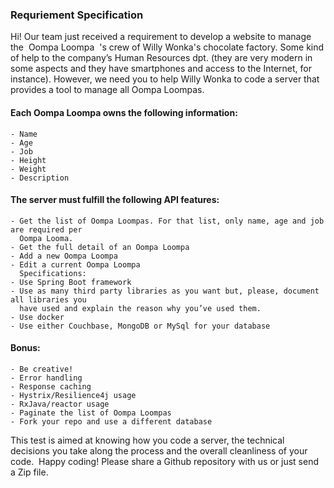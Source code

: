 ### Requriement Specification
Hi!
Our team just received a requirement to develop a website to manage the ​ Oompa Loompa ​ 's crew of Willy Wonka's chocolate factory. Some
kind of help to the company’s Human Resources dpt. (they are very modern in some aspects and they have smartphones and access to the Internet, for instance).
However, we need you to help Willy Wonka to code a server that provides a tool to manage all Oompa Loompas.

  #### Each Oompa Loompa owns the following information:
    - Name
    - Age
    - Job
    - Height
    - Weight
    - Description
  
  #### The server must fulfill the following API features:
    - Get the list of Oompa Loompas. For that list, only name, age and job are required per
      Oompa Looma.
    - Get the full detail of an Oompa Loompa
    - Add a new Oompa Loompa
    - Edit a current Oompa Loompa
      Specifications:
    - Use Spring Boot framework
    - Use as many third party libraries as you want but, please, document all libraries you
      have used and explain the reason why you’ve used them.
    - Use docker
    - Use either Couchbase, MongoDB or MySql for your database
  
  #### Bonus:
    - Be creative!
    - Error handling
    - Response caching
    - Hystrix/Resilience4j usage
    - RxJava/reactor usage
    - Paginate the list of Oompa Loompas
    - Fork your repo and use a different database

This test is aimed at knowing how you code a server, the technical decisions you take along
the process and the overall cleanliness of your code. ​ Happy coding! Please share a Github
repository with us or just send a Zip file.